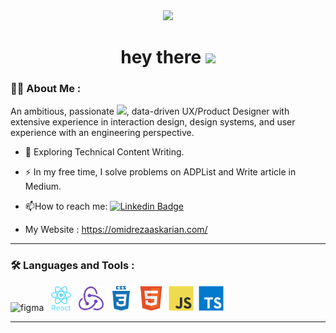 <div id="header" align="center">
  <img src="https://media.giphy.com/media/M9gbBd9nbDrOTu1Mqx/giphy.gif" width="100"/>
</div>


<h1 align="center">
  hey there
  <img src="https://media.giphy.com/media/hvRJCLFzcasrR4ia7z/giphy.gif" width="30px"/>
</h1>

### :man_technologist: About Me : 
An ambitious, passionate <img src="https://media.giphy.com/media/WUlplcMpOCEmTGBtBW/giphy.gif" width="30">, data-driven UX/Product Designer with extensive experience in interaction design, design systems, and user experience with an engineering perspective.

- :seedling: Exploring Technical Content Writing.

- :zap: In my free time, I solve problems on ADPList and Write article in Medium.

- :mailbox:How to reach me: [![Linkedin Badge](https://img.shields.io/badge/-omid-blue?style=flat&logo=Linkedin&logoColor=white)](https://www.linkedin.com/in/omidreza-askarian/)

- My Website : https://omidrezaaskarian.com/
---

### :hammer_and_wrench: Languages and Tools :

<div>
  <img src="https://github.com/omidrezaaskarian/Omidreza-Askarian-Website-Main/blob/main/Media/Figma-logo.jpeg" title="figma" alt="figma" width="40" height="40"/>&nbsp;
  <img src="https://github.com/devicons/devicon/blob/master/icons/react/react-original-wordmark.svg" title="React" alt="React" width="40" height="40"/>&nbsp;
  <img src="https://github.com/devicons/devicon/blob/master/icons/redux/redux-original.svg" title="Redux" alt="Redux " width="40" height="40"/>&nbsp;
  <img src="https://github.com/devicons/devicon/blob/master/icons/css3/css3-plain-wordmark.svg"  title="CSS3" alt="CSS" width="40" height="40"/>&nbsp;
  <img src="https://github.com/devicons/devicon/blob/master/icons/html5/html5-original.svg" title="HTML5" alt="HTML" width="40" height="40"/>&nbsp;
  <img src="https://github.com/devicons/devicon/blob/master/icons/javascript/javascript-original.svg" title="JavaScript" alt="JavaScript" width="40" height="40"/>&nbsp;
   <img src="https://github.com/devicons/devicon/blob/master/icons/typescript/typescript-original.svg" title="TypeScript" alt="TypeScript" width="40" height="40"/>&nbsp;


---
